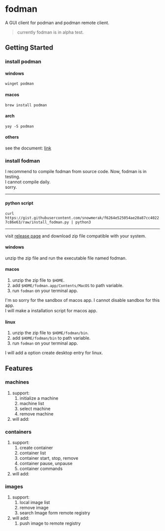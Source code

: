 # fodman

A GUI client for podman and podman remote client.

> currently fodman is in alpha test.

## Getting Started

### install podman

#### windows

`winget podman`

#### macos

`brew install podman`

#### arch

`yay -S podman`

#### others

see the document: [link](https://podman.io/getting-started/installation)

### install fodman

I recommend to compile fodman from source code.
Now, fodman is in testing.  
I cannot compile daily.  
sorry.

---

#### python script

`curl https://gist.githubusercontent.com/snowmerak/f6264e525054ae20a87cc40227c86e63/raw/install_fodman.py | python3`

---

visit [release page](https://github.com/snowmerak/fodman/releases) and download zip file compatible with your system.

#### windows

unzip the zip file and run the executable file named fodman.

#### macos

1. unzip the zip file to `$HOME`.
2. add `$HOME/fodman.app/Contents/MacOS` to path variable.
3. run `fodman` on your terminal app.

I'm so sorry for the sandbox of macos app. I cannot disable sandbox for this app.  
I will make a installation script for macos app.

#### linux

1. unzip the zip file to `$HOME/fodman/bin`.
2. add `$HOME/fodman/bin` to path variable.
3. run `fodman` on your terminal app.

I will add a option create desktop entry for linux.

## Features

### machines

1. support: 
   1. initialize a machine
   2. machine list
   3. select machine
   4. remove machine
2. will add:

### containers

1. support: 
   1. create container
   2. container list
   3. container start, stop, remove
   4. container pause, unpause
   5. container commands
2. will add:

### images

1. support: 
   1. local image list
   2. remove image
   3. search Image form remote registry
2. will add:
   1. push image to remote registry

